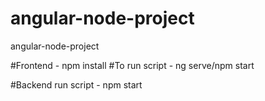 # angular-node-project
angular-node-project

#Frontend -            npm install
#To run script -       ng serve/npm start
           
#Backend run script -  npm start
